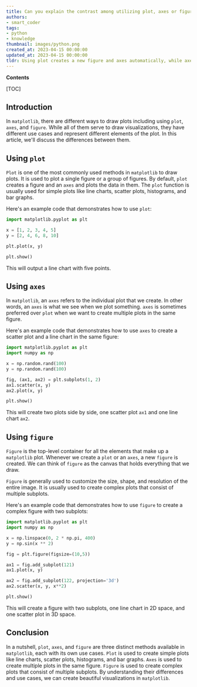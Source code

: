```yaml
---
title: Can you explain the contrast among utilizing plot, axes or figure for drawing plots in matplotlib?
authors:
- smart_coder
tags:
- python
- knowledge
thumbnail: images/python.png
created_at: 2023-04-15 00:00:00
updated_at: 2023-04-15 00:00:00
tldr: Using plot creates a new figure and axes automatically, while axes and figure allow for more control over the placement and arrangement of multiple plots.
---
```


**Contents**

[TOC]

Introduction
------------

In `matplotlib`, there are different ways to draw plots including using `plot`, `axes`, and `figure`. While all of them serve to draw visualizations, they have different use cases and represent different elements of the plot. In this article, we'll discuss the differences between them.

Using `plot`
-------------

`Plot` is one of the most commonly used methods in `matplotlib` to draw plots. It is used to plot a single figure or a group of figures. By default, `plot` creates a figure and an `axes` and plots the data in them. The `plot` function is usually used for simple plots like line charts, scatter plots, histograms, and bar graphs.

Here's an example code that demonstrates how to use `plot`:

```python
import matplotlib.pyplot as plt

x = [1, 2, 3, 4, 5]
y = [2, 4, 6, 8, 10]

plt.plot(x, y)

plt.show()
```

This will output a line chart with five points.

Using `axes`
-------------

In `matplotlib`, an `axes` refers to the individual plot that we create. In other words, an `axes` is what we see when we plot something. `axes` is sometimes preferred over `plot` when we want to create multiple plots in the same figure. 

Here's an example code that demonstrates how to use `axes` to create a scatter plot and a line chart in the same figure:

```python
import matplotlib.pyplot as plt
import numpy as np

x = np.random.rand(100)
y = np.random.rand(100)

fig, (ax1, ax2) = plt.subplots(1, 2)
ax1.scatter(x, y)
ax2.plot(x, y)

plt.show()
```

This will create two plots side by side, one scatter plot `ax1` and one line chart `ax2`.

Using `figure`
--------------

`Figure` is the top-level container for all the elements that make up a `matplotlib` plot. Whenever we create a `plot` or an `axes`, a new `figure` is created. We can think of `figure` as the canvas that holds everything that we draw. 

`Figure` is generally used to customize the size, shape, and resolution of the entire image. It is usually used to create complex plots that consist of multiple subplots. 

Here's an example code that demonstrates how to use `figure` to create a complex figure with two subplots:

```python
import matplotlib.pyplot as plt
import numpy as np

x = np.linspace(0, 2 * np.pi, 400)
y = np.sin(x ** 2)

fig = plt.figure(figsize=(10,5))

ax1 = fig.add_subplot(121)
ax1.plot(x, y)

ax2 = fig.add_subplot(122, projection='3d')
ax2.scatter(x, y, x**2)

plt.show()
```

This will create a figure with two subplots, one line chart in 2D space, and one scatter plot in 3D space. 

Conclusion
----------

In a nutshell, `plot`, `axes`, and `figure` are three distinct methods available in `matplotlib`, each with its own use cases. `Plot` is used to create simple plots like line charts, scatter plots, histograms, and bar graphs. `Axes` is used to create multiple plots in the same figure. `Figure` is used to create complex plots that consist of multiple subplots. By understanding their differences and use cases, we can create beautiful visualizations in `matplotlib`.
